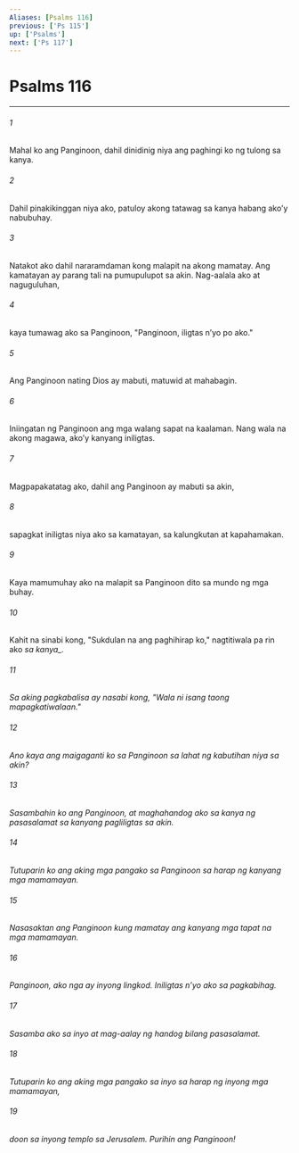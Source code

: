 ```yaml
---
Aliases: [Psalms 116]
previous: ['Ps 115']
up: ['Psalms']
next: ['Ps 117']
---
```

# Psalms 116

***






















###### 1 










Mahal ko ang Panginoon, dahil dinidinig niya ang paghingi ko ng tulong sa kanya. 





















###### 2 










Dahil pinakikinggan niya ako, patuloy akong tatawag sa kanya habang akoʼy nabubuhay. 





















###### 3 










Natakot ako dahil nararamdaman kong malapit na akong mamatay. Ang kamatayan ay parang tali na pumupulupot sa akin. Nag-aalala ako at naguguluhan, 





















###### 4 










kaya tumawag ako sa Panginoon, "Panginoon, iligtas nʼyo po ako." 





















###### 5 










Ang Panginoon nating Dios ay mabuti, matuwid at mahabagin. 





















###### 6 










Iniingatan ng Panginoon ang mga walang sapat na kaalaman. Nang wala na akong magawa, akoʼy kanyang iniligtas. 





















###### 7 










Magpapakatatag ako, dahil ang Panginoon ay mabuti sa akin, 





















###### 8 










sapagkat iniligtas niya ako sa kamatayan, sa kalungkutan at kapahamakan. 





















###### 9 










Kaya mamumuhay ako na malapit sa Panginoon dito sa mundo ng mga buhay. 





















###### 10 










Kahit na sinabi kong, "Sukdulan na ang paghihirap ko," nagtitiwala pa rin ako <i class="trans-change">sa kanya_. 





















###### 11 










Sa aking pagkabalisa ay nasabi kong, "Wala ni isang taong mapagkatiwalaan." 





















###### 12 










Ano kaya ang maigaganti ko sa Panginoon sa lahat ng kabutihan niya sa akin? 





















###### 13 










Sasambahin ko ang Panginoon, at maghahandog ako sa kanya ng pasasalamat sa kanyang pagliligtas sa akin. 





















###### 14 










Tutuparin ko ang aking mga pangako sa Panginoon sa harap ng kanyang mga mamamayan. 





















###### 15 










Nasasaktan ang Panginoon kung mamatay ang kanyang mga tapat na mga mamamayan. 





















###### 16 










Panginoon, ako nga ay inyong lingkod. Iniligtas nʼyo ako sa pagkabihag. 





















###### 17 










Sasamba ako sa inyo at mag-aalay ng handog bilang pasasalamat. 





















###### 18 










Tutuparin ko ang aking mga pangako sa inyo sa harap ng inyong mga mamamayan, 





















###### 19 










doon sa inyong templo sa Jerusalem. Purihin ang Panginoon!
